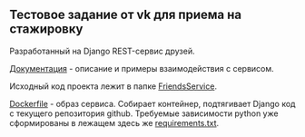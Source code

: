 ## Тестовое задание от vk для приема на стажировку

Разработанный на Django REST-сервис друзей.

[Документация](documentation.md) - описание и примеры взаимодействия с сервисом.

Исходный код проекта лежит в папке [FriendsService](./FriendsService).

[Dockerfile](./FriendsService/Dockerfile) - образ сервиса. Собирает контейнер, подтягивает Django код с текущего репозитория github. Требуемые зависимости
python уже сформированы в лежащем здесь же [requirements.txt](./FriendsService/requirements.txt).
